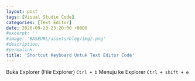 ```yaml
---
layout: post
tags: [Visual Studio Code]
categories: [Text Editor]
date: 2020-09-23 23:20:00 +0800
#excerpt: ''
#image: 'BASEURL/assets/blog/img/.png'
#description:
#permalink:
title: 'Shortcut Keyboard Untuk Text Editor Code'
---
```


Buka Explorer (File Explorer)
`Ctrl + b`
Menuju ke Explorer
`Ctrl + shift + e`